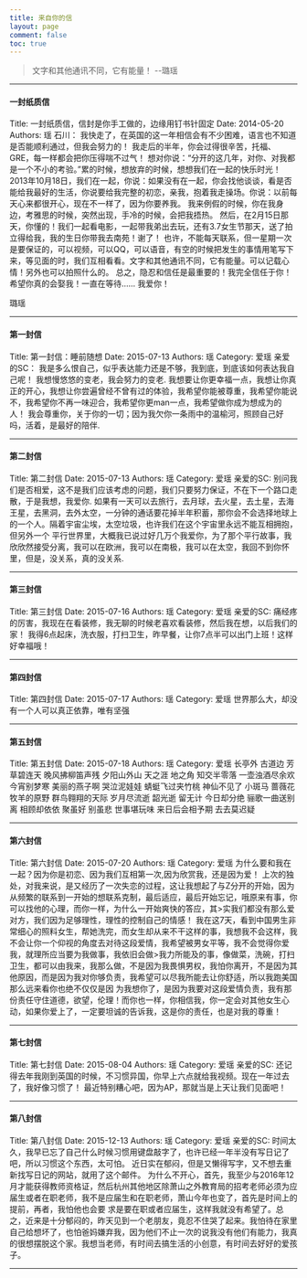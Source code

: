 ```yaml
---
title: 来自你的信
layout: page
comment: false
toc: true
---
```


> 文字和其他通讯不同，它有能量！ --璐瑶

---

#### 一封纸质信
Title: 一封纸质信，信封是你手工做的，边缘用钉书针固定
Date: 2014-05-20
Authors: 瑶
石川：
  我快走了，在英国的这一年相信会有不少困难，语言也不知道是否能顺利通过，但我会努力的！
  我走后的半年，你会过得很辛苦，托福、GRE，每一样都会把你压得喘不过气！
  想对你说：“分开的这几年，对你、对我都是一个不小的考验。”累的时候，想放弃的时候，想想我们在一起的快乐时光！
  2013年10月18日，我们在一起，你说：如果没有在一起，你会找他谈谈，看是否能给我最好的生活，你说要给我完整的初恋，亲我，抱着我走操场。你说：以前每天心来都很开心，现在不一样了，因为你要养我。
  我来例假的时候，你在我身边，考雅思的时候，突然出现，手冷的时候，会把我捂热。
  然后，在2月15日那天，你懂的！我们一起看电影，一起带我弟出去玩，还有3.7女生节那天，送了拍立得给我，我的生日你带我去南苑！谢了！
  也许，不能每天联系，但一星期一次是要保证的，可以视频，可以QQ，可以语音，有空的时候把发生的事情用笔写下来，等见面的时，我们互相看看。文字和其他通讯不同，它有能量。可以记载心情！另外也可以拍照什么的。
  总之，隐忍和信任是最重要的！我完全信任于你！希望你真的会娶我！一直在等待……
  我爱你！
  
  璐瑶

---

#### 第一封信
Title: 第一封信：睡前随想
Date: 2015-07-13
Authors: 瑶
Category: 爱瑶
亲爱的SC：
我是多么恨自己，似乎表达能力还是不够，我到底，到底该如何表达我自己呢！
我想慢悠悠的变老，我会努力的变老. 我想要让你更幸福一点，我想让你真正的开心，我想让你尝遍曾经不曾有过的体验，我希望你能被尊重，我希望你能说不，我希望你不再一味迎合，我希望你更man一点，我希望做你成为想成为的人！
我会尊重你，关于你的一切；因为我欠你一条雨中的温榆河，照顾自己好吗，活着，是最好的陪伴.

---

#### 第二封信
Title: 第二封信
Date: 2015-07-13
Authors: 瑶
Category: 爱瑶
亲爱的SC:
别问我们是否相爱，这不是我们应该考虑的问题，我们只要努力保证，不在下一个路口走散，于是我想，我爱你.
如果有一天可以去旅行，去月球，去火星，去土星，去海王星，去黑洞，去外太空，一分钟的通话要花掉半年积蓄，那你会不会选择地球上的一个人。隔着宇宙尘埃，太空垃圾，也许我们在这个宇宙里永远不能互相拥抱，但另外一个
平行世界里，大概我已说过好几万个我爱你，为了那个平行故事，我欣欣然接受分离，我可以在欧洲，我可以在南极，我可以在太空，我回不到你怀里，但是，没关系，真的没关系.

---

#### 第三封信
Title: 第三封信
Date: 2015-07-16
Authors: 瑶
Category: 爱瑶
亲爱的SC:
痛经疼的厉害，我现在在看装修，我无聊的时候老喜欢看装修，然后我在想，以后我们的家！
我得6点起床，洗衣服，打扫卫生，昨早餐，让你7点半可以出门上班！这样好幸福哦！

---

#### 第四封信
Title: 第四封信
Date: 2015-07-17
Authors: 瑶
Category: 爱瑶
世界那么大，却没有一个人可以真正依靠，唯有坚强

---

#### 第五封信
Title: 第五封信
Date: 2015-07-18
Authors: 瑶
Category: 爱瑶
长亭外 古道边 芳草碧连天
晚风拂柳笛声残 夕阳山外山
天之涯 地之角 知交半零落
一壶浊酒尽余欢 今宵别梦寒
美丽的燕子啊 哭泣泥娃娃
蜻蜓飞过夹竹桃 神仙不见了
小斑马 蔷薇花 牧羊的原野
群鸟翱翔的天际 岁月尽流逝
韶光逝 留无计 今日却分绝
骊歌一曲送别离 相顾却依依
聚虽好 别虽悲 世事堪玩味
来日后会相予期 去去莫迟疑

---

#### 第六封信
Title: 第六封信
Date: 2015-07-20
Authors: 瑶
Category: 爱瑶
为什么要和我在一起？因为你是初恋、因为我们互相第一次,因为欣赏我，还是因为爱！
上次的独处，对我来说，是又经历了一次失恋的过程，这让我想起了与Z分开的开始，因为从频繁的联系到一开始的想联系克制，最后适应，最后开始忘记，哦原来有事，你可以找他的心理，而你一样，为什么一开始爽快的答应，其>实我们都没有那么爱对方，我们因为足够理性，理性的控制自己的情感！
我在这7天，看到中国男生非常细心的照料女生，帮她洗完，而女生却从来不干这样的事，我想我不会这样，我不会让你一个仰视的角度去对待这段爱情，我希望被男女平等，我不会觉得你爱我，就理所应当要为我做事，我依旧会做>我力所能及的事，像做菜，洗碗，打扫卫生，都可以由我来，我那么做，不是因为我畏惧男权，我怕你离开，不是因为其他原因，而是因为我对你够负责，我希望可以尽我所能去让你舒适，所以我跑美国那么远来看你也绝不仅仅是因
为我想你了，是因为我要对这段爱情负责，我有那份责任守住道德，欲望，伦理！而你也一样，你相信我，你一定会对其他女生心动，如果你爱上了，一定要坦诚的告诉我，这是你的责任，也是对我的尊重！

---

#### 第七封信
Title: 第七封信
Date: 2015-08-04
Authors: 瑶
Category: 爱瑶
亲爱的SC:
还记得去年我刚到英国的时候，不习惯异国，你早上六点就给我视频。现在一年过去了，我好像习惯了！
最近特别糟心吧，因为AP，那就当是上天让我们见面吧！

---

#### 第八封信
Title: 第八封信
Date: 2015-12-13
Authors: 瑶
Category: 爱瑶
亲爱的SC:
时间太久，我早已忘了自己什么时候习惯用键盘敲字了，也许已经一年半没有写日记了吧，所以习惯这个东西，太可怕。
近日实在郁闷，但是又懒得写字，又不想去重新找写日记的网站，就用了这个邮件。
为什么不开心，首先，我至少与2016年12月才能获得教师资格证，然后杭州其他地区除萧山之外教育局的招考老师必须为应届生或者在职老师，我不是应届生和在职老师，萧山今年也变了，首先是时间上的提前，再者，我怕他也会要
求是要在职或者应届生，这样我就没有希望了。总之，近来是十分郁闷的，昨天见到一个老朋友，竟忍不住哭了起来。我怕待在家里自己给想坏了，也怕爸妈嫌弃我，因为他们不止一次的说我没有他们有能力，我真的很想摆脱这个家。我想当老师，有时间去搞生活的小创意，有时间去好好的爱孩子。

---
